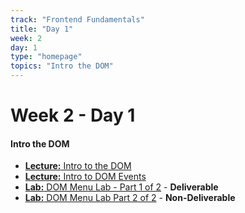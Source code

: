 ```yaml
---
track: "Frontend Fundamentals"
title: "Day 1"
week: 2
day: 1
type: "homepage"
topics: "Intro the DOM" 
---
```



# Week 2 - Day 1

#### Intro the DOM

<!-- - [**Warmup:** Intro to Flexbox](/frontend-fundamentals/week-2/day-1/lecture-materials/intro-to-flexbox/) -->
- [**Lecture:** Intro to the DOM](/frontend-fundamentals/week-2/day-1/lecture-materials/intro-to-the-dom/)
- [**Lecture:** Intro to DOM Events](/frontend-fundamentals/week-2/day-1/lecture-materials/intro-to-dom-events/)
- [**Lab:** DOM Menu Lab - Part 1 of 2](/frontend-fundamentals/week-2/day-1/labs/dom-menu-lab-part-1/) - **Deliverable**
- [**Lab:** DOM Menu Lab Part 2 of 2](/frontend-fundamentals/week-2/day-1/labs/dom-menu-lab-part-2/) - **Non-Deliverable**

<!-- 
<hr>

- [**Optional Activity:** Tic Tac Toe Code Weekend](/frontend-fundamentals/week-2/day-1/labs/tic-tac-toe-weekend/)
- [**Resource:** Guide to Building a Browser Game](/frontend-fundamentals/week-2/day-1/additional-materials/guide-to-building-a-browser-game/)

<br>
<br>
<hr>
<br>
<br>


#### Lesson Recordings

- [**Intro to the DOM**]()
- [**Intro to DOM Events**]() 

-->
